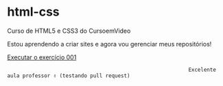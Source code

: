 # html-css
 Curso de HTML5 e CSS3 do CursoemVideo

 Estou aprendendo a criar sites e agora vou gerenciar meus repositórios!

<a href="https://professorguanabara.github.io/html-css/exercicios/ex001/index.html">Executar o exercício 001</a>


                                                               Excelente aula professor ✌️ (testando pull request)
